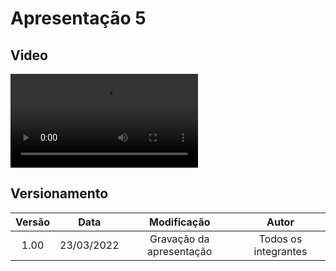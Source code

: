 # Apresentação 5

## Video

![type:video](../videos/presentation5.mp4)

## Versionamento

| Versão |    Data    |       Modificação        |        Autor         |
| :----: | :--------: | :----------------------: | :------------------: |
|  1.00  | 23/03/2022 | Gravação da apresentação | Todos os integrantes |
